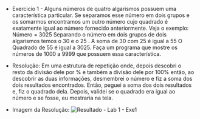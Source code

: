 - Exercicio 1 - Alguns números de quatro algarismos possuem uma característica particular. Se separamos 
esse número em dois grupos e os somarmos encontramos um outro número cujo quadrado 
é exatamente igual ao número fornecido anteriormente. Veja o exemplo:
Número = 3025 
Separando o número em dois grupos de dois algarismos temos o 30 e o 25 . 
A soma de 30 com 25 é igual a 55
O Quadrado de 55 é igual a 3025.
Faça um programa que mostre os números de 1000 a 9999 que possuem essa característica.

- Resolução: Em uma estrutura de repetição onde, depois descobri o resto da divisão dele por % e também a divisão dele por 100%
então, ao descobrir as duas informações, desmembrei o número e fiz a soma dos dois resultados encontrados. Então, peguei a soma dos dois
resultados e, fiz o quadrado dela. Depois, validei se o quadrado era igual ao número e se fosse, eu mostraria na tela.

- Imagem da Resolução: ![Resultado - Lab 1 - Exe1](https://user-images.githubusercontent.com/101759772/189239888-a4b242f2-d3a6-4de5-b562-3629bfc50a3f.jpg)
